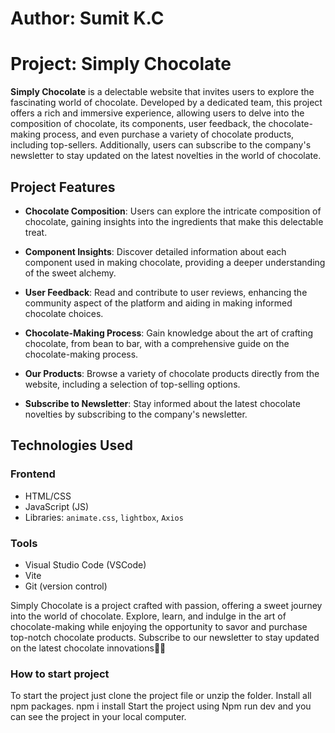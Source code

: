 # Author: Sumit K.C

# Project: Simply Chocolate

**Simply Chocolate** is a delectable website that invites users to explore the fascinating world of chocolate. Developed by a dedicated team, this project offers a rich and immersive experience, allowing users to delve into the composition of chocolate, its components, user feedback, the chocolate-making process, and even purchase a variety of chocolate products, including top-sellers. Additionally, users can subscribe to the company's newsletter to stay updated on the latest novelties in the world of chocolate.

## Project Features

- **Chocolate Composition**: Users can explore the intricate composition of chocolate, gaining insights into the ingredients that make this delectable treat.

- **Component Insights**: Discover detailed information about each component used in making chocolate, providing a deeper understanding of the sweet alchemy.

- **User Feedback**: Read and contribute to user reviews, enhancing the community aspect of the platform and aiding in making informed chocolate choices.

- **Chocolate-Making Process**: Gain knowledge about the art of crafting chocolate, from bean to bar, with a comprehensive guide on the chocolate-making process.

- **Our Products**: Browse a variety of chocolate products directly from the website, including a selection of top-selling options.

- **Subscribe to Newsletter**: Stay informed about the latest chocolate novelties by subscribing to the company's newsletter.



## Technologies Used

### Frontend
- HTML/CSS
- JavaScript (JS)
- Libraries: `animate.css`, `lightbox`, `Axios`

### Tools
- Visual Studio Code (VSCode)
- Vite
- Git (version control)

Simply Chocolate is a project crafted with passion, offering a sweet journey into the world of chocolate. Explore, learn, and indulge in the art of chocolate-making while enjoying the opportunity to savor and purchase top-notch chocolate products. Subscribe to our newsletter to stay updated on the latest chocolate innovations🍫🌟

### How to start project

To start the project just clone the project file or unzip the folder.
Install all npm packages. npm i install
Start the project using Npm run dev
and you can see the project in your local computer.